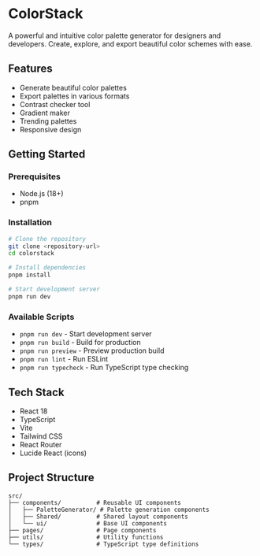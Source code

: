 # ColorStack

A powerful and intuitive color palette generator for designers and developers. Create, explore, and export beautiful color schemes with ease.

## Features

- Generate beautiful color palettes
- Export palettes in various formats
- Contrast checker tool
- Gradient maker
- Trending palettes
- Responsive design

## Getting Started

### Prerequisites

- Node.js (18+)
- pnpm

### Installation

```bash
# Clone the repository
git clone <repository-url>
cd colorstack

# Install dependencies
pnpm install

# Start development server
pnpm run dev
```

### Available Scripts

- `pnpm run dev` - Start development server
- `pnpm run build` - Build for production
- `pnpm run preview` - Preview production build
- `pnpm run lint` - Run ESLint
- `pnpm run typecheck` - Run TypeScript type checking

## Tech Stack

- React 18
- TypeScript
- Vite
- Tailwind CSS
- React Router
- Lucide React (icons)

## Project Structure

```text
src/
├── components/          # Reusable UI components
│   ├── PaletteGenerator/ # Palette generation components
│   ├── Shared/          # Shared layout components
│   └── ui/              # Base UI components
├── pages/               # Page components
├── utils/               # Utility functions
└── types/               # TypeScript type definitions
```
